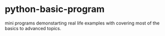 # python-basic-program
mini programs demonstarting real life examples with covering most of the basics to advanced topics. 
